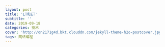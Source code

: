 ```yaml
---
layout: post
title: 'LT和ET'
subtitle: ''
date: 2019-09-18
categories: 技术
cover: 'http://on2171g4d.bkt.clouddn.com/jekyll-theme-h2o-postcover.jpg'
tags: 网络编程 
---
```

## 

